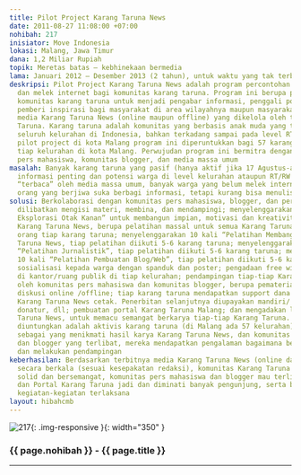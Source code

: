 ```yaml
---
title: Pilot Project Karang Taruna News
date: 2011-08-27 11:08:00 +07:00
nohibah: 217
inisiator: Move Indonesia
lokasi: Malang, Jawa Timur
dana: 1,2 Miliar Rupiah
topik: Meretas batas – kebhinekaan bermedia
lama: Januari 2012 – Desember 2013 (2 tahun), untuk waktu yang tak terbatas
deskripsi: Pilot Project Karang Taruna News adalah program percontohan belajar jurnalistik
  dan melek internet bagi komunitas karang taruna. Program ini berupa pemberdayaan
  komunitas karang taruna untuk menjadi pengabar informasi, penggali potensi, dan
  pemberi inspirasi bagi masyarakat di area wilayahnya maupun masyarakat umum melalui
  media Karang Taruna News (online maupun offline) yang dikelola oleh tiap-tiap Karang
  Taruna. Karang taruna adalah komunitas yang berbasis anak muda yang tersebar di
  seluruh kelurahan di Indonesia, bahkan terkadang sampai pada level RT/RW. Untuk
  pilot project di kota Malang program ini diperuntukkan bagi 57 karang taruna dari
  tiap kelurahan di kota Malang. Perwujudan program ini bermitra dengan komunitas
  pers mahasiswa, komunitas blogger, dan media massa umum
masalah: Banyak karang taruna yang pasif (hanya aktif jika 17 Agustus-an), banyak
  informasi penting dan potensi warga di level kelurahan ataupun RT/RW yang tidak
  “terbaca” oleh media massa umum, banyak warga yang belum melek internet, dan banyak
  orang yang berjiwa suka berbagi informasi, tetapi kurang bisa menulis
solusi: Berkolaborasi dengan komunitas pers mahasiswa, blogger, dan pers umum untuk
  dilibatkan mengisi materi, membina, dan mendampingi; menyelenggarakan “Pelatihan
  Eksplorasi Otak Kanan” untuk membangun impian, motivasi dan kreativitas, dalam mewujudkan
  Karang Taruna News, berupa pelatihan massal untuk semua Karang Taruna, diikuti 3-5
  orang tiap karang taruna; menyelenggarakan 10 kali “Pelatihan Membangun Tim” Karang
  Taruna News, tiap pelatihan diikuti 5-6 karang taruna; menyelenggarakan 10 kali
  “Pelatihan Jurnalistik”, tiap pelatihan diikuti 5-6 karang taruna; menyelenggarakan
  10 kali “Pelatihan Pembuatan Blog/Web”, tiap pelatihan diikuti 5-6 karang taruna;
  sosialisasi kepada warga dengan spanduk dan poster; pengadaan free wi-fi hotspot
  di kantor/ruang publik di tiap kelurahan; pendampingan tiap-tiap Karang Taruna News
  oleh komunitas pers mahasiswa dan komunitas blogger, berupa pematerian tambahan,
  diskusi online /offline; tiap karang taruna mendapatkan support dana 3 kali penerbitan
  Karang Taruna News cetak. Penerbitan selanjutnya diupayakan mandiri/ cari sponsor/
  donatur, dll; pembuatan portal Karang Taruna Malang; dan mengadakan lomba Karang
  Taruna News, untuk memacu semangat berkarya tiap-tiap Karang Taruna. Pihak yang
  diuntungkan adalah aktivis karang taruna (di Malang ada 57 kelurahan), warga kelurahan
  sebagai yang menikmati hasil karya Karang Taruna News, dan komunitas pers mahasiswa
  dan blogger yang terlibat, mereka mendapatkan pengalaman bagaimana berbagi materi
  dan melakukan pendampingan
keberhasilan: Berdasarkan terbitnya media Karang Taruna News (online dan atau offline)
  secara berkala (sesuai kesepakatan redaksi), komunitas Karang Taruna yang semakin
  solid dan bersemangat, komunitas pers mahasiswa dan blogger mau terlibat dalam pendampingan,
  dan Portal Karang Taruna jadi dan diminati banyak pengunjung, serta berdasarkan
  kegiatan-kegiatan terlaksana
layout: hibahcmb
---
```


![217](/static/img/hibahcmb/217.png){: .img-responsive }{: width="350" }

### {{ page.nohibah }} - {{ page.title }}

---
